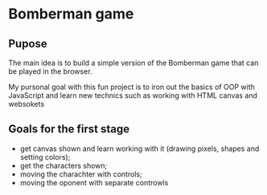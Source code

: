 # Bomberman game

## Pupose

The main idea is to build a simple version of the Bomberman game that can be played in the browser. 

My pursonal goal with this fun project is to iron out the basics of OOP with JavaScript and learn new technics such as working with HTML canvas and websokets 
## Goals for the first stage
- get canvas shown and learn working with it (drawing pixels, shapes and setting colors);
- get the characters shown;
- moving the charachter with controls;
- moving the oponent with separate controwls
